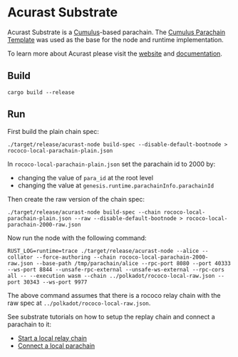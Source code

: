# Acurast Substrate

Acurast Substrate is a [Cumulus](https://github.com/paritytech/cumulus/)-based parachain. The [Cumulus Parachain Template](https://github.com/paritytech/cumulus/tree/master/parachain-template) was used as the base for the node and runtime implementation.

To learn more about Acurast please visit the [website](https://acurast.com/) and [documentation](https://docs.acurast.com/).

## Build

```
cargo build --release
```

## Run

First build the plain chain spec:

```
./target/release/acurast-node build-spec --disable-default-bootnode > rococo-local-parachain-plain.json
```

In `rococo-local-parachain-plain.json` set the parachain id to 2000 by:

- changing the value of `para_id` at the root level
- changing the value at `genesis.runtime.parachainInfo.parachainId`

Then create the raw version of the chain spec:

```
./target/release/acurast-node build-spec --chain rococo-local-parachain-plain.json --raw --disable-default-bootnode > rococo-local-parachain-2000-raw.json
```

Now run the node with the following command:

```
RUST_LOG=runtime=trace ./target/release/acurast-node --alice --collator --force-authoring --chain rococo-local-parachain-2000-raw.json --base-path /tmp/parachain/alice --rpc-port 8080 --port 40333 --ws-port 8844 --unsafe-rpc-external --unsafe-ws-external --rpc-cors all -- --execution wasm --chain ../polkadot/rococo-local-raw.json --port 30343 --ws-port 9977
```

The above command assumes that there is a rococo relay chain with the raw spec at `../polkadot/rococo-local-raw.json`.

See substrate tutorials on how to setup the replay chain and connect a parachain to it:

- [Start a local relay chain](https://docs.substrate.io/tutorials/connect-other-chains/local-relay/)
- [Connect a local parachain](https://docs.substrate.io/tutorials/connect-other-chains/local-parachain/)
